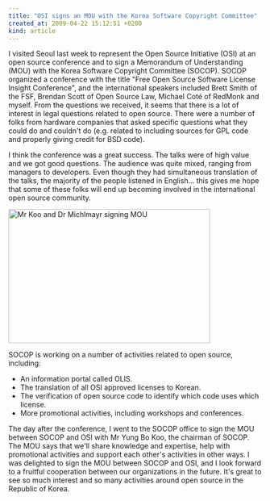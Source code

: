 ```yaml
---
title: "OSI signs an MOU with the Korea Software Copyright Committee"
created_at: 2009-04-22 15:12:51 +0200
kind: article
---
```


I visited Seoul last week to represent the Open Source Initiative (OSI) at
an open source conference and to sign a Memorandum of Understanding (MOU)
with the Korea
Software Copyright Committee (SOCOP).  SOCOP organized a conference
with the title "Free Open Source Software License Insight Conference", and
the international speakers included Brett Smith of the FSF, Brendan Scott
of Open Source Law, Michael Coté of RedMonk and myself.  From the questions
we received, it seems that there is a lot of interest in legal questions
related to open source.  There were a number of folks from hardware
companies that asked specific questions what they could do and couldn't do
(e.g. related to including sources for GPL code and properly giving credit
for BSD code).

I think the conference was a great success.  The talks were of high
value and we got good questions.  The audience was quite mixed, ranging
from managers to developers.  Even though they had simultaneous
translation of the talks, the majority of the people listened in
English... this gives me hope that some of these folks will end up
becoming involved in the international open source community.

<img src="http://www.cyrius.com/images/mou-socop-osi.jpg"
 alt="Mr Koo and Dr Michlmayr signing MOU" class="right" width="400" height="266" />

SOCOP is working on a number of activities related to open source,
including:

<ul>
<li>An information portal called OLIS.</li>
<li>The translation of all OSI approved licenses to Korean.</li>
<li>The verification of open source code to identify which code uses which license.</li>
<li>More promotional activities, including workshops and conferences.</li>
</ul>

The day after the conference, I went to the SOCOP office to sign the MOU
between SOCOP and OSI with Mr Yung Bo Koo, the chairman of SOCOP.  The
MOU says that we'll share knowledge and expertise, help with promotional
activities and support each other's activities in other ways.  I was
delighted to sign the MOU between SOCOP and OSI, and I look forward to a
fruitful cooperation between our organizations in the future.  It's
great to see so much interest and so many activities around open source
in the Republic of Korea.

